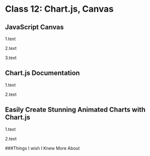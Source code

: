 # Class 12: Chart.js, Canvas

## JavaScript Canvas

<!-- Questions: 

    What does the <canvas> allow a developer to acheive?
    What is the importance of the closing `</canvas> tag?
    Explain what the getContext() method does.

-->

1.text

2.text

3.text

## Chart.js Documentation

<!-- 

    What is Chart.js and how it can be brought into your project?
    List 3 different Chart types you can create using Chart.js.

-->

1.text

2.text

## Easily Create Stunning Animated Charts with Chart.js

<!-- 

    What are some advantages to displaying data via a chart over a table?
    How could Chart.js aid your previously created applications visually?

-->

1.text

2.text

###Things I wish I Knew More About
